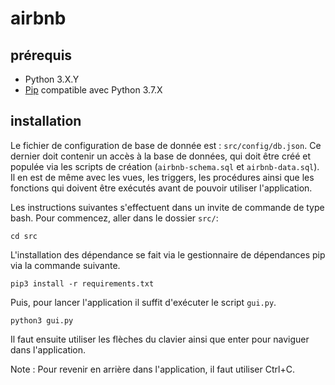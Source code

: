 # airbnb
## prérequis
* Python 3.X.Y
* [Pip](https://packaging.python.org/tutorials/installing-packages/) compatible avec Python 3.7.X

## installation
Le fichier de configuration de base de donnée est : `src/config/db.json`. Ce dernier doit contenir un accès à la base de données, qui doit être créé et populée via les scripts de création (`airbnb-schema.sql` et `airbnb-data.sql`). 
Il en est de même avec les vues, les triggers, les procédures ainsi que les fonctions qui doivent être exécutés avant de pouvoir utiliser l'application.

Les instructions suivantes s'effectuent dans un invite de commande de type bash.
Pour commencez, aller dans le dossier `src/`:
```
cd src
```
L'installation des dépendance se fait via le gestionnaire de dépendances pip via la commande suivante.
```
pip3 install -r requirements.txt
```

Puis, pour lancer l'application il suffit d'exécuter le script `gui.py`.
```
python3 gui.py
```

Il faut ensuite utiliser les flèches du clavier ainsi que enter pour naviguer dans l'application.

Note : Pour revenir en arrière dans l'application, il faut utiliser Ctrl+C.